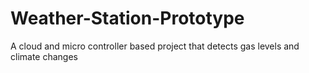 # Weather-Station-Prototype
A cloud and micro controller based project that detects gas levels and climate changes
